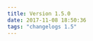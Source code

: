 ```yaml
---
title: Version 1.5.0
date: 2017-11-08 18:50:36 
tags: "changelogs 1.5"
---
```


<script src="https://gist.github.com/spinnaker-release/d3d2ca93ebcc0fce546323723dee65ea.js"></script>